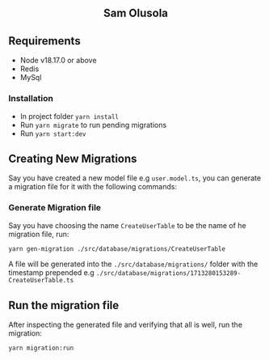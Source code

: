 <h2 align="center">
  Sam Olusola
</h2>

## Requirements
- Node v18.17.0 or above
- Redis
- MySql

### Installation
- In project folder `yarn install`
- Run `yarn migrate` to run pending migrations
- Run `yarn start:dev`

## Creating New Migrations
Say you have created a new model file e.g `user.model.ts`, you can generate a migration file for it with the following commands:

### Generate Migration file
Say you have choosing the name `CreateUserTable` to be the name of he migration file, run:

```bash
yarn gen-migration ./src/database/migrations/CreateUserTable
```

A file will be generated into the `./src/database/migrations/` folder with the timestamp prepended e.g `./src/database/migrations/1713280153289-CreateUserTable.ts`

## Run the migration file
After inspecting the generated file and verifying that all is well, run the migration:
```bash
yarn migration:run   
 ```

